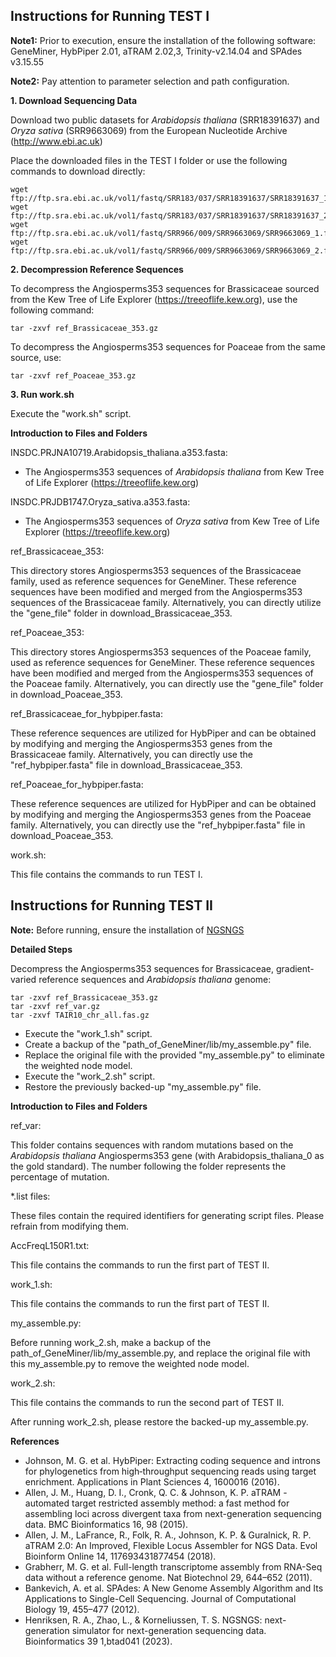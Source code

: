 ## Instructions for Running TEST I

**Note1:** Prior to execution, ensure the installation of the following software: GeneMiner, HybPiper 2.01, aTRAM 2.02,3, Trinity-v2.14.04 and SPAdes v3.15.55

**Note2:** Pay attention to parameter selection and path configuration.

**1. Download Sequencing Data**

Download two public datasets for _Arabidopsis thaliana_ (SRR18391637) and _Oryza sativa_ (SRR9663069) from the European Nucleotide Archive (http://www.ebi.ac.uk)

Place the downloaded files in the TEST I folder or use the following commands to download directly:
```
wget ftp://ftp.sra.ebi.ac.uk/vol1/fastq/SRR183/037/SRR18391637/SRR18391637_1.fastq.gz
wget ftp://ftp.sra.ebi.ac.uk/vol1/fastq/SRR183/037/SRR18391637/SRR18391637_2.fastq.gz
wget ftp://ftp.sra.ebi.ac.uk/vol1/fastq/SRR966/009/SRR9663069/SRR9663069_1.fastq.gz
wget ftp://ftp.sra.ebi.ac.uk/vol1/fastq/SRR966/009/SRR9663069/SRR9663069_2.fastq.gz
```
**2. Decompression Reference Sequences**

To decompress the Angiosperms353 sequences for Brassicaceae sourced from the Kew Tree of Life Explorer (https://treeoflife.kew.org), use the following command:
```
tar -zxvf ref_Brassicaceae_353.gz
```
To decompress the Angiosperms353 sequences for Poaceae from the same source, use:
```
tar -zxvf ref_Poaceae_353.gz
```
**3. Run work.sh**

Execute the "work.sh" script.

**Introduction to Files and Folders**

INSDC.PRJNA10719.Arabidopsis_thaliana.a353.fasta:
- The Angiosperms353 sequences of _Arabidopsis thaliana_ from Kew Tree of Life Explorer (https://treeoflife.kew.org)

INSDC.PRJDB1747.Oryza_sativa.a353.fasta:
- The Angiosperms353 sequences of _Oryza sativa_ from Kew Tree of Life Explorer (https://treeoflife.kew.org)

ref_Brassicaceae_353:

This directory stores Angiosperms353 sequences of the Brassicaceae family, used as reference sequences for GeneMiner. These reference sequences have been modified and merged from the Angiosperms353 sequences of the Brassicaceae family. Alternatively, you can directly utilize the "gene_file" folder in download_Brassicaceae_353.

ref_Poaceae_353:

This directory stores Angiosperms353 sequences of the Poaceae family, used as reference sequences for GeneMiner. These reference sequences have been modified and merged from the Angiosperms353 sequences of the Poaceae family. Alternatively, you can directly use the "gene_file" folder in download_Poaceae_353.

ref_Brassicaceae_for_hybpiper.fasta:

These reference sequences are utilized for HybPiper and can be obtained by modifying and merging the Angiosperms353 genes from the Brassicaceae family. Alternatively, you can directly use the "ref_hybpiper.fasta" file in download_Brassicaceae_353.

ref_Poaceae_for_hybpiper.fasta:

These reference sequences are utilized for HybPiper and can be obtained by modifying and merging the Angiosperms353 genes from the Poaceae family. Alternatively, you can directly use the "ref_hybpiper.fasta" file in download_Poaceae_353.

work.sh:

This file contains the commands to run TEST I.

## Instructions for Running TEST II
**Note:** Before running, ensure the installation of [NGSNGS](https://github.com/RAHenriksen/NGSNGS)

**Detailed Steps**

Decompress the Angiosperms353 sequences for Brassicaceae, gradient-varied reference sequences and _Arabidopsis thaliana_ genome:
```
tar -zxvf ref_Brassicaceae_353.gz
tar -zxvf ref_var.gz
tar -zxvf TAIR10_chr_all.fas.gz
```
- Execute the "work_1.sh" script.
- Create a backup of the "path_of_GeneMiner/lib/my_assemble.py" file.
- Replace the original file with the provided "my_assemble.py" to eliminate the weighted node model.
- Execute the "work_2.sh" script.
- Restore the previously backed-up "my_assemble.py" file.

**Introduction to Files and Folders**

ref_var:

This folder contains sequences with random mutations based on the _Arabidopsis thaliana_ Angiosperms353 gene (with Arabidopsis_thaliana_0 as the gold standard). The number following the folder represents the percentage of mutation.

\*.list files:

These files contain the required identifiers for generating script files. Please refrain from modifying them.

AccFreqL150R1.txt:

This file contains the commands to run the first part of TEST II.

work_1.sh:

This file contains the commands to run the first part of TEST II.

my_assemble.py:

Before running work_2.sh, make a backup of the path_of_GeneMiner/lib/my_assemble.py, and replace the original file with this my_assemble.py to remove the weighted node model.

work_2.sh:

This file contains the commands to run the second part of TEST II.

After running work_2.sh, please restore the backed-up my_assemble.py.

**References**
- Johnson, M. G. et al. HybPiper: Extracting coding sequence and introns for phylogenetics from high‐throughput sequencing reads using target enrichment. Applications in Plant Sciences 4, 1600016 (2016).
- Allen, J. M., Huang, D. I., Cronk, Q. C. & Johnson, K. P. aTRAM - automated target restricted assembly method: a fast method for assembling loci across divergent taxa from next-generation sequencing data. BMC Bioinformatics 16, 98 (2015).
- Allen, J. M., LaFrance, R., Folk, R. A., Johnson, K. P. & Guralnick, R. P. aTRAM 2.0: An Improved, Flexible Locus Assembler for NGS Data. Evol Bioinform Online 14, 117693431877454 (2018).
- Grabherr, M. G. et al. Full-length transcriptome assembly from RNA-Seq data without a reference genome. Nat Biotechnol 29, 644–652 (2011).
- Bankevich, A. et al. SPAdes: A New Genome Assembly Algorithm and Its Applications to Single-Cell Sequencing. Journal of Computational Biology 19, 455–477 (2012).
- Henriksen, R. A., Zhao, L., & Korneliussen, T. S. NGSNGS: next-generation simulator for next-generation sequencing data. Bioinformatics 39 1,btad041 (2023).